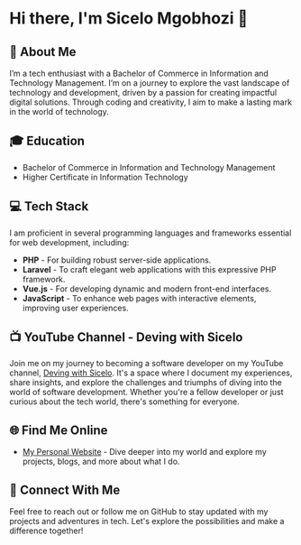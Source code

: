 # Hi there, I'm Sicelo Mgobhozi 👋

## 🚀 About Me
I’m a tech enthusiast with a Bachelor of Commerce in Information and Technology Management. I’m on a journey to explore the vast landscape of technology and development, driven by a passion for creating impactful digital solutions. Through coding and creativity, I aim to make a lasting mark in the world of technology.

## 🎓 Education
- Bachelor of Commerce in Information and Technology Management
- Higher Certificate in Information Technology

## 💻 Tech Stack
I am proficient in several programming languages and frameworks essential for web development, including:
- **PHP** - For building robust server-side applications.
- **Laravel** - To craft elegant web applications with this expressive PHP framework.
- **Vue.js** - For developing dynamic and modern front-end interfaces.
- **JavaScript** - To enhance web pages with interactive elements, improving user experiences.

## 📺 YouTube Channel - Deving with Sicelo
Join me on my journey to becoming a software developer on my YouTube channel, [Deving with Sicelo](https://www.youtube.com/channel/UC6jnOB1tboMPYtkOAwWHh9g). It's a space where I document my experiences, share insights, and explore the challenges and triumphs of diving into the world of software development. Whether you're a fellow developer or just curious about the tech world, there's something for everyone.

## 🌐 Find Me Online
- [My Personal Website](https://sicelomgobhozi.netlify.app/) - Dive deeper into my world and explore my projects, blogs, and more about what I do.

## 🤝 Connect With Me
Feel free to reach out or follow me on GitHub to stay updated with my projects and adventures in tech. Let's explore the possibilities and make a difference together!

